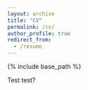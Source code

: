 ```yaml
---
layout: archive
title: "CV"
permalink: /cv/
author_profile: true
redirect_from:
  - /resume
---
```


{% include base_path %}

Test test?
